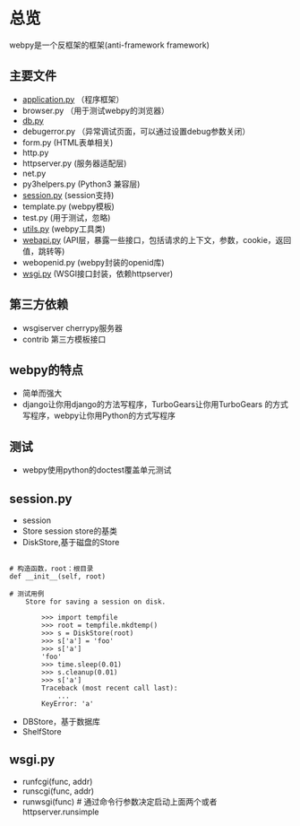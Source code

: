 # 总览

webpy是一个反框架的框架(anti-framework framework)

## 主要文件

- [application.py](application.md)  （程序框架）
- browser.py      （用于测试webpy的浏览器）
- [db.py](db.md)
- debugerror.py （异常调试页面，可以通过设置debug参数关闭）
- form.py (HTML表单相关)
- http.py 
- httpserver.py  (服务器适配层)
- net.py
- py3helpers.py (Python3 兼容层)
- [session.py](#session.py) (session支持)
- template.py (webpy模板)
- test.py (用于测试，忽略)
- [utils.py](utils.md) (webpy工具类)
- [webapi.py](webapi.md) (API层，暴露一些接口，包括请求的上下文，参数，cookie，返回值，跳转等)
- webopenid.py (webpy封装的openid库)
- [wsgi.py](#wsgi.py) (WSGI接口封装，依赖httpserver)

## 第三方依赖

- wsgiserver cherrypy服务器
- contrib 第三方模板接口

## webpy的特点

- 简单而强大
- django让你用django的方法写程序，TurboGears让你用TurboGears 的方式写程序，webpy让你用Python的方式写程序


## 测试

- webpy使用python的doctest覆盖单元测试

## session.py

- session
- Store session store的基类
- DiskStore,基于磁盘的Store

```

# 构造函数，root：根目录
def __init__(self, root)

# 测试用例
    Store for saving a session on disk.

        >>> import tempfile
        >>> root = tempfile.mkdtemp()
        >>> s = DiskStore(root)
        >>> s['a'] = 'foo'
        >>> s['a']
        'foo'
        >>> time.sleep(0.01)
        >>> s.cleanup(0.01)
        >>> s['a']
        Traceback (most recent call last):
            ...
        KeyError: 'a'
```

- DBStore，基于数据库
- ShelfStore

## wsgi.py

- runfcgi(func, addr)
- runscgi(func, addr)
- runwsgi(func) # 通过命令行参数决定启动上面两个或者httpserver.runsimple